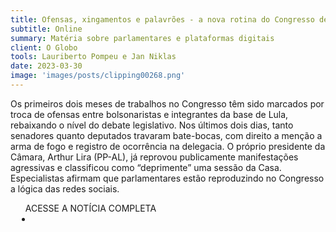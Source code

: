 ```yaml
---
title: Ofensas, xingamentos e palavrões - a nova rotina do Congresso de olho nas redes sociais
subtitle: Online
summary: Matéria sobre parlamentares e plataformas digitais
client: O Globo
tools: Lauriberto Pompeu e Jan Niklas
date: 2023-03-30
image: 'images/posts/clipping00268.png'
---
```


Os primeiros dois meses de trabalhos no Congresso têm sido marcados por troca de ofensas entre bolsonaristas e integrantes da base de Lula, rebaixando o nível do debate legislativo. Nos últimos dois dias, tanto senadores quanto deputados travaram bate-bocas, com direito a menção a arma de fogo e registro de ocorrência na delegacia. O próprio presidente da Câmara, Arthur Lira (PP-AL), já reprovou publicamente manifestações agressivas e classificou como “deprimente” uma sessão da Casa. Especialistas afirmam que parlamentares estão reproduzindo no Congresso a lógica das redes sociais.

<div class="post__share"><ul class="share__list list-reset">ACESSE A NOTÍCIA COMPLETA<li class="share__item" style="margin-left: 10px"><a class="share__link share__facebook" style="background: #fa5657" href="https://oglobo.globo.com/politica/noticia/2023/03/ofensas-xingamentos-e-palavroes-a-nova-rotina-do-congresso-de-olho-nas-redes-sociais.ghtml" title="Link" rel="nofollow"><i class="fa-solid fa-link"></i></a></li></ul></div>
<!-- <div class="gallery-box"><div class="gallery"><img src="/clipping/images/example-1.jpg" loading="lazy" alt="Project"><img src="/clipping/images/example-2.jpg" loading="lazy" alt="Project"></div><em>Gallery / <a href="https://www.freepik.com/" target="_blank">Freepic</a></em></div> -->
